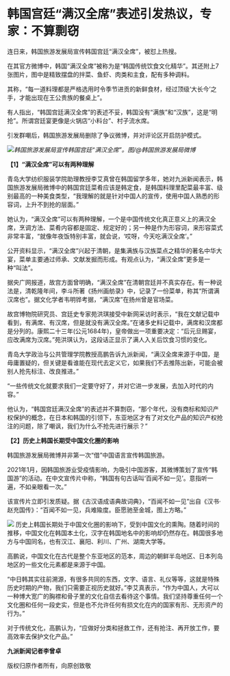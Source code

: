 # 韩国宫廷“满汉全席”表述引发热议，专家：不算剽窃

连日来，韩国旅游发展局宣传韩国宫廷“满汉全席”，被怼上热搜。

在其官方微博中，韩国“满汉全席”被称为是“韩国传统饮食文化精华”。其还附上7张图片，图中是精致摆盘的拌菜、鱼虾、肉类和主食，配有多种调料。

其称，“每一道料理都是严格选用时令季节进贡的新鲜食材，经过顶级‘大长今’之手，才能出现在王公贵族的餐桌上”。

有人指出，“韩国宫廷满汉全席”的表述不妥，韩国没有“满族”和“汉族”，这是“明抢”。所谓宫廷宴更像是火锅店“小料台”、村子流水席。

引发群嘲后，韩国旅游发展局删除了争议微博，并对评论区开启防护模式。

![](https://inews.gtimg.com/om_bt/OD8jxJAB9YMB6FvEkpNEQJ-omdWeR7lqHtBh2muBL2cb0AA/1000)_韩国旅游发展局宣传韩国宫廷“满汉全席”。图/@韩国旅游发展局微博_

**【1】“满汉全席”可以有两种理解**

青岛大学纺织服装学院助理教授李艾真曾在韩国留学多年，她对九派新闻表示，韩国旅游发展局微博中的韩国宫廷菜肴应该是韩定食，是韩国料理里配菜最丰富、级别最高的一种美食类型，“我理解的就是针对中国人的宣传，使用中国人熟悉的形容词，上升不到抢的层面。”

她认为，“满汉全席”可以有两种理解，一个是中国传统文化真正意义上的满汉全席，烹调方法、菜肴内容都是固定、规定好的；另一种是作为形容词，来形容菜式非常丰富，“就像年夜饭特别丰富，就会说，‘哎呀，今天吃满汉全席’。”

公开资料显示，“满汉全席”兴起于清朝，是集满族与汉族菜点之精华的著名中华大宴，菜单主要通过师承、文献发掘而形成。有观点认为，“满汉全席”更多是一种“叫法”。

据央广网报道，故宫方面曾明确，“满汉全席”在清朝宫廷并不真实存在。有一种说法是，清乾隆年间，李斗所著《扬州画舫录》中，记录了一份菜单，称其“所谓满汉席也”。据文化学者韦明铧考据，“满汉席”在扬州曾是官场菜。

故宫博物院研究员、宫廷史专家苑洪琪接受中新网采访时表示，“我在文献记载中看到，有满席、有汉席，但是就没有满汉全席。”在诸多史料记载中，满席和汉席都是分列的。康熙二十三年(公元1684年)，皇帝做出一项重要决定：“后元旦赐宴，应改满席为汉席。”苑洪琪认为，这段话正显示了满人入关后饮食习惯的变化。

青岛大学政治与公共管理学院教授高鹏告诉九派新闻，“满汉全席来源于中国，是毋庸置疑的，但关键是看谁能在现代去定义它，如果我们不去推陈出新，可能会被别人抢先标注、改良推进。”

“一些传统文化就要求我们一定要守好了，并对它进一步发展，去加入时代的内容。”

他认为，“韩国宫廷满汉全席”的表述并不算剽窃，“那个年代，没有商标和知识产权保护的概念，在日本和韩国的引领下，东亚地区才有了对文化产品的知识产权抢注的问题，除了嘲讽，我们为什么不抢先进行展示？”

**【2】历史上韩国长期受中国文化圈的影响**

韩国旅游发展局微博并非第一次“借”中国语言宣传韩国旅游。

2021年1月，因韩国旅游业受疫情影响，为吸引中国游客，其微博策划了宣传“韩国游”的活动。在中文宣传片中称，“韩国有句古话叫‘百闻不如一见’。意指听一遍，不如亲眼看一次。”

该宣传片立即引发质疑。据《古汉语成语典故词典》，“百闻不如一见”出自《汉书·赵充国传》：“百闻不如一见，兵难隃度。臣愿驰至金城，图上方略。”

![](https://inews.gtimg.com/om_bt/OGw34DMwKBccYrohJ12eGg6QsLfllUOtn2xN2kYgr4mQYAA/1000)
历史上韩国长期处于中国文化圈的影响下，受到中国文化的熏陶。随着时间的推移，中国文化在韩国本土化，汉字在韩国地名中的影响却仍然存在。韩国很多地方与中国同名，也有汉江、襄阳、利川、广州、湖南大学等。

高鹏说，中国文化在古代是整个东亚地区的范本，周边的朝鲜半岛地区、日本列岛地区的一些文化元素都是来源于中国。

“中日韩其实往前溯源，有很多共同的东西，文字、语言、礼仪等等，这就是特殊历史时期的产物，我们只需要正视历史就好。”李艾真表示，“作为中国人，大可以一种博大宽广的胸襟和骨子里的文化自信去看待这个事情。我们坚持尊重任何一个文化圈和任何一段史实，但是也不允许任何有损文化在内的国家有形、无形资产的行为。”

对于传统文化，高鹏认为，“应做好分类和拯救工作，还有抢注、再开放工作，要高效率去保护文化产品。”

**九派新闻记者李曾卓**

版权归原作者所有，向原创致敬

